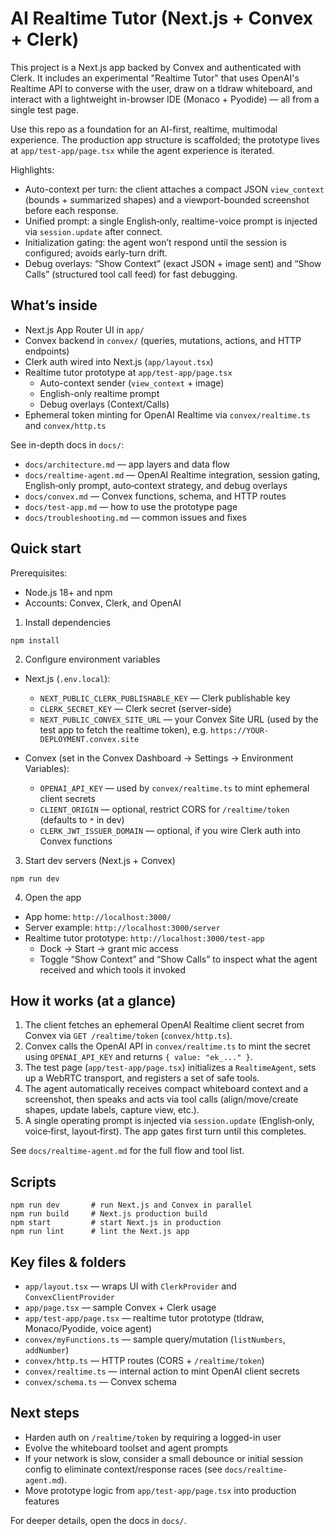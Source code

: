 # AI Realtime Tutor (Next.js + Convex + Clerk)

This project is a Next.js app backed by Convex and authenticated with Clerk. It includes an experimental "Realtime Tutor" that uses OpenAI's Realtime API to converse with the user, draw on a tldraw whiteboard, and interact with a lightweight in-browser IDE (Monaco + Pyodide) — all from a single test page.

Use this repo as a foundation for an AI-first, realtime, multimodal experience. The production app structure is scaffolded; the prototype lives at `app/test-app/page.tsx` while the agent experience is iterated.

Highlights:
- Auto-context per turn: the client attaches a compact JSON `view_context` (bounds + summarized shapes) and a viewport-bounded screenshot before each response.
- Unified prompt: a single English‑only, realtime-voice prompt is injected via `session.update` after connect.
- Initialization gating: the agent won’t respond until the session is configured; avoids early-turn drift.
- Debug overlays: “Show Context” (exact JSON + image sent) and “Show Calls” (structured tool call feed) for fast debugging.

## What’s inside

- Next.js App Router UI in `app/`
- Convex backend in `convex/` (queries, mutations, actions, and HTTP endpoints)
- Clerk auth wired into Next.js (`app/layout.tsx`)
- Realtime tutor prototype at `app/test-app/page.tsx`
  - Auto-context sender (`view_context` + image)
  - English-only realtime prompt
  - Debug overlays (Context/Calls)
- Ephemeral token minting for OpenAI Realtime via `convex/realtime.ts` and `convex/http.ts`

See in-depth docs in `docs/`:

- `docs/architecture.md` — app layers and data flow
- `docs/realtime-agent.md` — OpenAI Realtime integration, session gating, English‑only prompt, auto‑context strategy, and debug overlays
- `docs/convex.md` — Convex functions, schema, and HTTP routes
- `docs/test-app.md` — how to use the prototype page
- `docs/troubleshooting.md` — common issues and fixes

## Quick start

Prerequisites:

- Node.js 18+ and npm
- Accounts: Convex, Clerk, and OpenAI

1) Install dependencies

```
npm install
```

2) Configure environment variables

- Next.js (`.env.local`):
  - `NEXT_PUBLIC_CLERK_PUBLISHABLE_KEY` — Clerk publishable key
  - `CLERK_SECRET_KEY` — Clerk secret (server-side)
  - `NEXT_PUBLIC_CONVEX_SITE_URL` — your Convex Site URL (used by the test app to fetch the realtime token), e.g. `https://YOUR-DEPLOYMENT.convex.site`

- Convex (set in the Convex Dashboard → Settings → Environment Variables):
  - `OPENAI_API_KEY` — used by `convex/realtime.ts` to mint ephemeral client secrets
  - `CLIENT_ORIGIN` — optional, restrict CORS for `/realtime/token` (defaults to `*` in dev)
  - `CLERK_JWT_ISSUER_DOMAIN` — optional, if you wire Clerk auth into Convex functions

3) Start dev servers (Next.js + Convex)

```
npm run dev
```

4) Open the app

- App home: `http://localhost:3000/`
- Server example: `http://localhost:3000/server`
- Realtime tutor prototype: `http://localhost:3000/test-app`
  - Dock → Start → grant mic access
  - Toggle “Show Context” and “Show Calls” to inspect what the agent received and which tools it invoked

## How it works (at a glance)

1. The client fetches an ephemeral OpenAI Realtime client secret from Convex via `GET /realtime/token` (`convex/http.ts`).
2. Convex calls the OpenAI API in `convex/realtime.ts` to mint the secret using `OPENAI_API_KEY` and returns `{ value: "ek_..." }`.
3. The test page (`app/test-app/page.tsx`) initializes a `RealtimeAgent`, sets up a WebRTC transport, and registers a set of safe tools.
4. The agent automatically receives compact whiteboard context and a screenshot, then speaks and acts via tool calls (align/move/create shapes, update labels, capture view, etc.).
5. A single operating prompt is injected via `session.update` (English‑only, voice‑first, layout‑first). The app gates first turn until this completes.

See `docs/realtime-agent.md` for the full flow and tool list.

## Scripts

```
npm run dev       # run Next.js and Convex in parallel
npm run build     # Next.js production build
npm start         # start Next.js in production
npm run lint      # lint the Next.js app
```

## Key files & folders

- `app/layout.tsx` — wraps UI with `ClerkProvider` and `ConvexClientProvider`
- `app/page.tsx` — sample Convex + Clerk usage
- `app/test-app/page.tsx` — realtime tutor prototype (tldraw, Monaco/Pyodide, voice agent)
- `convex/myFunctions.ts` — sample query/mutation (`listNumbers`, `addNumber`)
- `convex/http.ts` — HTTP routes (CORS + `/realtime/token`)
- `convex/realtime.ts` — internal action to mint OpenAI client secrets
- `convex/schema.ts` — Convex schema

## Next steps

- Harden auth on `/realtime/token` by requiring a logged-in user
- Evolve the whiteboard toolset and agent prompts
- If your network is slow, consider a small debounce or initial session config to eliminate context/response races (see `docs/realtime-agent.md`).
- Move prototype logic from `app/test-app/page.tsx` into production features

For deeper details, open the docs in `docs/`.
